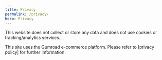```yaml
---
title: Privacy
permalink: /privacy/
hero: Privacy
---
```


This website does not collect or store any data and does not use cookies or tracking/analytics services.

This site uses the Gumroad e-commerce platform. Please refer to  [privacy policy] for further information.
